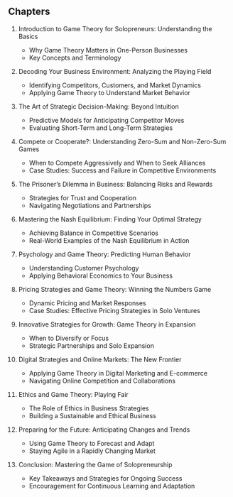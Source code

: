 ## Chapters

1. Introduction to Game Theory for Solopreneurs: Understanding the Basics
   - Why Game Theory Matters in One-Person Businesses
   - Key Concepts and Terminology

2. Decoding Your Business Environment: Analyzing the Playing Field
   - Identifying Competitors, Customers, and Market Dynamics
   - Applying Game Theory to Understand Market Behavior

3. The Art of Strategic Decision-Making: Beyond Intuition
   - Predictive Models for Anticipating Competitor Moves
   - Evaluating Short-Term and Long-Term Strategies

4. Compete or Cooperate?: Understanding Zero-Sum and Non-Zero-Sum Games
   - When to Compete Aggressively and When to Seek Alliances
   - Case Studies: Success and Failure in Competitive Environments

5. The Prisoner’s Dilemma in Business: Balancing Risks and Rewards
   - Strategies for Trust and Cooperation
   - Navigating Negotiations and Partnerships

6. Mastering the Nash Equilibrium: Finding Your Optimal Strategy
   - Achieving Balance in Competitive Scenarios
   - Real-World Examples of the Nash Equilibrium in Action

7. Psychology and Game Theory: Predicting Human Behavior
   - Understanding Customer Psychology
   - Applying Behavioral Economics to Your Business

8. Pricing Strategies and Game Theory: Winning the Numbers Game
   - Dynamic Pricing and Market Responses
   - Case Studies: Effective Pricing Strategies in Solo Ventures

9. Innovative Strategies for Growth: Game Theory in Expansion
   - When to Diversify or Focus
   - Strategic Partnerships and Solo Expansion

10. Digital Strategies and Online Markets: The New Frontier
    - Applying Game Theory in Digital Marketing and E-commerce
    - Navigating Online Competition and Collaborations

11. Ethics and Game Theory: Playing Fair
    - The Role of Ethics in Business Strategies
    - Building a Sustainable and Ethical Business

12. Preparing for the Future: Anticipating Changes and Trends
    - Using Game Theory to Forecast and Adapt
    - Staying Agile in a Rapidly Changing Market

13. Conclusion: Mastering the Game of Solopreneurship
    - Key Takeaways and Strategies for Ongoing Success
    - Encouragement for Continuous Learning and Adaptation